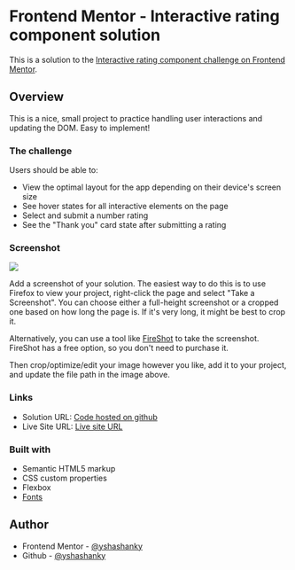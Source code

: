 # Frontend Mentor - Interactive rating component solution

This is a solution to the [Interactive rating component challenge on Frontend Mentor](https://www.frontendmentor.io/challenges/interactive-rating-component-koxpeBUmI). 

## Overview
This is a nice, small project to practice handling user interactions and updating the DOM. Easy to implement!

### The challenge

Users should be able to:

- View the optimal layout for the app depending on their device's screen size
- See hover states for all interactive elements on the page
- Select and submit a number rating
- See the "Thank you" card state after submitting a rating

### Screenshot

![](./screenshot.jpg)

Add a screenshot of your solution. The easiest way to do this is to use Firefox to view your project, right-click the page and select "Take a Screenshot". You can choose either a full-height screenshot or a cropped one based on how long the page is. If it's very long, it might be best to crop it.

Alternatively, you can use a tool like [FireShot](https://getfireshot.com/) to take the screenshot. FireShot has a free option, so you don't need to purchase it. 

Then crop/optimize/edit your image however you like, add it to your project, and update the file path in the image above.

### Links

- Solution URL: [Code hosted on github](https://github.com/yshashanky/interactive-rating-component-main)
- Live Site URL: [Live site URL]()

### Built with

- Semantic HTML5 markup
- CSS custom properties
- Flexbox
- [Fonts](https://fonts.google.com/specimen/Overpass)

## Author

- Frontend Mentor - [@yshashanky](https://www.frontendmentor.io/profile/yshashanky)
- Github - [@yshashanky](https://github.com/yshashanky)

